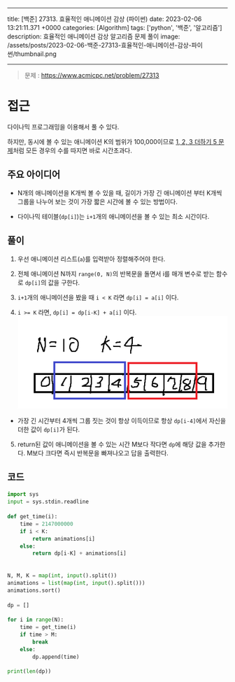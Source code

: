 

---
title: [백준] 27313. 효율적인 애니메이션 감상 (파이썬)
date: 2023-02-06 13:21:11.371 +0000
categories: [Algorithm]
tags: ['python', '백준', '알고리즘']
description: 효율적인 애니메이션 감상 알고리즘 문제 풀이
image: /assets/posts/2023-02-06-백준-27313-효율적인-애니메이션-감상-파이썬/thumbnail.png

---

> 문제 : https://www.acmicpc.net/problem/27313

# 접근

다이나믹 프로그래밍을 이용해서 풀 수 있다.

하지만, 동시에 볼 수 있는 애니메이션 K의 범위가 100,000이므로 [1, 2, 3 더하기 5 문제](https://www.acmicpc.net/problem/15990)처럼 모든 경우의 수를 따지면 바로 시간초과다.

## 주요 아이디어

- N개의 애니메이션을 K개씩 볼 수 있을 때, 길이가 가장 긴 애니메이션 부터 K개씩 그룹을 나누어 보는 것이 가장 짧은 시간에 볼 수 있는 방법이다.

- 다이나믹 테이블(`dp[i]`)는  `i+1`개의 애니메이션을 볼 수 있는 최소 시간이다.

## 풀이

1. 우선 애니메이션 리스트(`a`)를 입력받아 정렬해주어야 한다.

2. 전체 애니메이션 N까지 `range(0, N)`의 반복문을 돌면서 i를 매개 변수로 받는 함수로 `dp[i]`의 값을 구한다.

3. `i+1`개의 애니메이션을 봤을 때 `i < K` 라면 `dp[i] = a[i]` 이다.

4. `i >= K` 라면, `dp[i] = dp[i-K] + a[i]` 이다.
![](/assets/posts/2023-02-06-백준-27313-효율적인-애니메이션-감상-파이썬/img0.png)
- 가장 긴 시간부터 4개씩 그룹 짓는 것이 항상 이득이므로 항상 `dp[i-4]`에서 자신을 더한 값이 `dp[i]`가 된다.

5. return된 값이 애니메이션을 볼 수 있는 시간 M보다 작다면 `dp`에 해당 값을 추가한다.
M보다 크다면 즉시 반복문을 빠져나오고 답을 출력한다.

## 코드

```python
import sys
input = sys.stdin.readline

def get_time(i):
    time = 2147000000
    if i < K:
        return animations[i]
    else:
        return dp[i-K] + animations[i]
    

N, M, K = map(int, input().split())
animations = list(map(int, input().split()))
animations.sort()

dp = []

for i in range(N):
    time = get_time(i)
    if time > M:
        break
    else:
        dp.append(time)
        
print(len(dp))
```




        